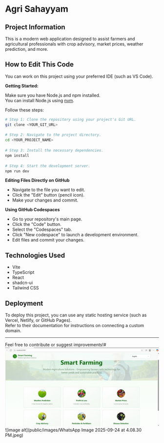# Agri Sahayyam

## Project Information

This is a modern web application designed to assist farmers and agricultural professionals with crop advisory, market prices, weather prediction, and more.

## How to Edit This Code

You can work on this project using your preferred IDE (such as VS Code).

**Getting Started:**

Make sure you have Node.js and npm installed.  
You can install Node.js using [nvm](https://github.com/nvm-sh/nvm#installing-and-updating).

Follow these steps:

```sh
# Step 1: Clone the repository using your project's Git URL.
git clone <YOUR_GIT_URL>

# Step 2: Navigate to the project directory.
cd <YOUR_PROJECT_NAME>

# Step 3: Install the necessary dependencies.
npm install

# Step 4: Start the development server.
npm run dev
```

**Editing Files Directly on GitHub**

- Navigate to the file you want to edit.
- Click the "Edit" button (pencil icon).
- Make your changes and commit.

**Using GitHub Codespaces**

- Go to your repository's main page.
- Click the "Code" button.
- Select the "Codespaces" tab.
- Click "New codespace" to launch a development environment.
- Edit files and commit your changes.

## Technologies Used

- Vite
- TypeScript
- React
- shadcn-ui
- Tailwind CSS

## Deployment

To deploy this project, you can use any static hosting service (such as Vercel, Netlify, or GitHub Pages).  
Refer to their documentation for instructions on connecting a custom domain.

---

Feel free to contribute or suggest improvements!#   
![image alt](https://github.com/kotlavarshini1426/smartgrowing/blob/b779328ba71b691b32d8592687797c9e728d35e6/public/images/WhatsApp%20Image%202025-09-24%20at%204.08.30%20PM.jpeg)
![image alt](public/images/WhatsApp Image 2025-09-24 at 4.08.30 PM.jpeg)



 
 







